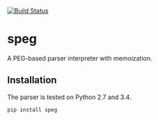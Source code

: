[![Build Status](https://travis-ci.org/avakar/speg.svg?branch=master)](https://travis-ci.org/avakar/speg)

# speg

A PEG-based parser interpreter with memoization.

## Installation

The parser is tested on Python 2.7 and 3.4.

    pip install speg
